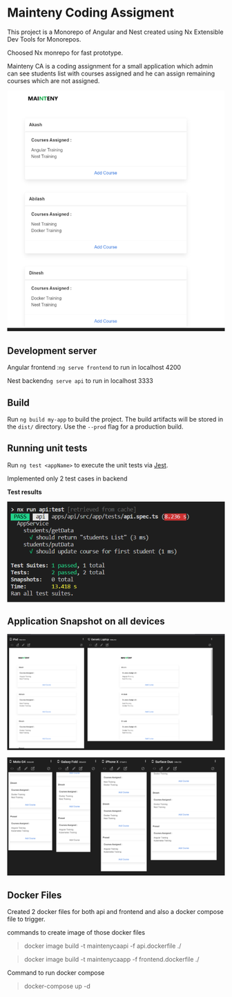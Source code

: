 # Mainteny Coding Assigment

This project is a Monorepo of Angular and Nest created using Nx Extensible Dev Tools for Monorepos.

Choosed Nx monrepo for fast prototype.

Mainteny CA is a coding assignment for a small application which admin can see students list with courses assigned and he can assign remaining courses which are not assigned.

![](image/README/1610339193521.png)

## Development server

Angular frontend :`ng serve frontend` to run in localhost 4200

Nest backend`ng serve api` to run in localhost 3333

## Build

Run `ng build my-app` to build the project. The build artifacts will be stored in the `dist/` directory. Use the `--prod` flag for a production build.

## Running unit tests

Run `ng test <appName>` to execute the unit tests via [Jest](https://jestjs.io).

Implemented only 2 test cases in backend

**Test results**

![](image/README/1610338040614.png)

## Application Snapshot on all devices

![](image/README/1610338828967.png)

![](image/README/1610338852002.png)

## Docker Files

Created 2 docker files for both api and frontend and also a docker compose file to trigger.

commands to create image of those docker files

> docker image build -t maintenycaapi -f api.dockerfile ./

> docker image build -t maintenycaapp -f frontend.dockerfile ./

Command to run docker compose

> docker-compose up -d
